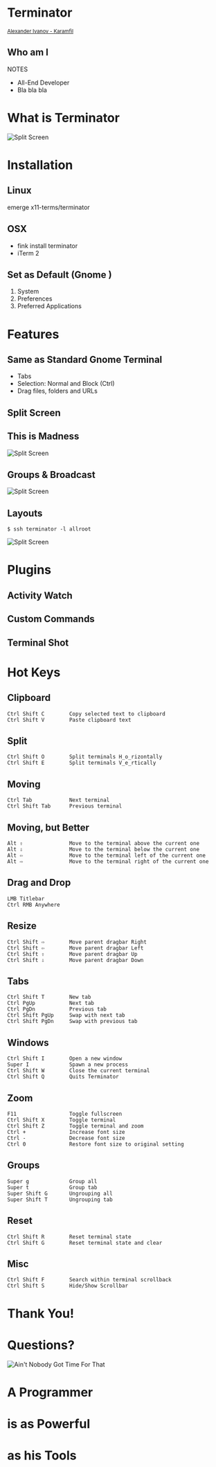 # Terminator
<small>[Alexander Ivanov - Karamfil](http://karamfil.avalith.bg)</small>


## Who am I
<aside class="notes"> NOTES </aside>

* All-End Developer
* Bla bla bla



# What is Terminator


![Split Screen](slides/terminator/images/terminator.jpg)



# Installation


## Linux
emerge x11-terms/terminator


## OSX
* fink install terminator
* iTerm 2


## Set as Default (Gnome  )
1. System
1. Preferences
1. Preferred Applications



# Features


## Same as Standard Gnome Terminal
* Tabs
* Selection: Normal and Block (Ctrl)
* Drag files, folders and URLs


## Split Screen


## This is Madness
![Split Screen](slides/terminator/images/split-screen.png)


## Groups & Broadcast
![Split Screen](slides/terminator/images/group.png)


## Layouts
	$ ssh terminator -l allroot
![Split Screen](slides/terminator/images/group.png)



# Plugins


## Activity Watch


## Custom Commands


## Terminal Shot



# Hot Keys


## Clipboard
	Ctrl Shift C        Copy selected text to clipboard
	Ctrl Shift V        Paste clipboard text


## Split
	Ctrl Shift O        Split terminals H_o_rizontally
	Ctrl Shift E        Split terminals V_e_rtically


## Moving
	Ctrl Tab            Next terminal
	Ctrl Shift Tab      Previous terminal


## Moving, but Better
	Alt ⇧               Move to the terminal above the current one
	Alt ⇩               Move to the terminal below the current one
	Alt ⇦               Move to the terminal left of the current one
	Alt ⇨               Move to the terminal right of the current one


## Drag and Drop
	LMB Titlebar
	Ctrl RMB Anywhere


## Resize
	Ctrl Shift ⇨        Move parent dragbar Right
	Ctrl Shift ⇦        Move parent dragbar Left
	Ctrl Shift ⇧        Move parent dragbar Up
	Ctrl Shift ⇩        Move parent dragbar Down


## Tabs
	Ctrl Shift T        New tab
	Ctrl PgUp           Next tab
	Ctrl PgDn           Previous tab
	Ctrl Shift PgUp     Swap with next tab
	Ctrl Shift PgDn     Swap with previous tab


## Windows
	Ctrl Shift I        Open a new window
	Super I             Spawn a new process
	Ctrl Shift W        Close the current terminal
	Ctrl Shift Q        Quits Terminator


## Zoom
	F11                 Toggle fullscreen
	Ctrl Shift X        Toggle terminal
	Ctrl Shift Z        Toggle terminal and zoom
	Ctrl +              Increase font size
	Ctrl -              Decrease font size
	Ctrl 0              Restore font size to original setting


## Groups
	Super g             Group all
	Super t             Group tab
	Super Shift G       Ungrouping all
	Super Shift T       Ungrouping tab


## Reset
	Ctrl Shift R        Reset terminal state
	Ctrl Shift G        Reset terminal state and clear


## Misc
	Ctrl Shift F        Search within terminal scrollback
	Ctrl Shift S        Hide/Show Scrollbar



# Thank You!


# Questions?
![Ain't Nobody Got Time For That](slides/livescript/images/questions.jpg)



# A Programmer
# is as Powerful
# as his Tools

